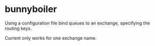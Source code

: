 # bunnyboiler

Using a configuration file bind queues to an exchange, specifying the routing keys.

Current only works for one exchange name.
